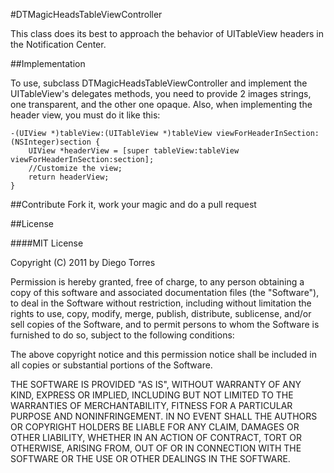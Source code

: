 #DTMagicHeadsTableViewController

This class does its best to approach the behavior of UITableView headers in the Notification Center.


##Implementation

To use, subclass DTMagicHeadsTableViewController and implement the UITableView's delegates methods, you need to provide 2 images strings, one transparent, and the other one opaque.
Also, when implementing the header view, you must do it like this:

    -(UIView *)tableView:(UITableView *)tableView viewForHeaderInSection:(NSInteger)section {
        UIView *headerView = [super tableView:tableView viewForHeaderInSection:section];
        //Customize the view;
        return headerView;
    }

##Contribute
Fork it, work your magic and do a pull request

##License

####MIT License

Copyright (C) 2011 by Diego Torres

Permission is hereby granted, free of charge, to any person obtaining a copy
of this software and associated documentation files (the "Software"), to deal
in the Software without restriction, including without limitation the rights
to use, copy, modify, merge, publish, distribute, sublicense, and/or sell
copies of the Software, and to permit persons to whom the Software is
furnished to do so, subject to the following conditions:

The above copyright notice and this permission notice shall be included in
all copies or substantial portions of the Software.

THE SOFTWARE IS PROVIDED "AS IS", WITHOUT WARRANTY OF ANY KIND, EXPRESS OR
IMPLIED, INCLUDING BUT NOT LIMITED TO THE WARRANTIES OF MERCHANTABILITY,
FITNESS FOR A PARTICULAR PURPOSE AND NONINFRINGEMENT. IN NO EVENT SHALL THE
AUTHORS OR COPYRIGHT HOLDERS BE LIABLE FOR ANY CLAIM, DAMAGES OR OTHER
LIABILITY, WHETHER IN AN ACTION OF CONTRACT, TORT OR OTHERWISE, ARISING FROM,
OUT OF OR IN CONNECTION WITH THE SOFTWARE OR THE USE OR OTHER DEALINGS IN
THE SOFTWARE.